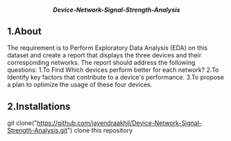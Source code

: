 <h5><center>  Device-Network-Signal-Strength-Analysis</center></h5>

<h2>1.About</h2>
The requirement is to Perform Exploratory Data Analysis (EDA) on this dataset and create a report that displays the three devices and their corresponding networks. The report should address the following questions:
1.To Find Which devices perform better for each network?
2.To Identify key factors that contribute to a device's performance.
3.To propose a plan to optimize the usage of these four devices.
<h2>2.Installations</h2>

git clone("https://github.com/jayendraakhil/Device-Network-Signal-Strength-Analysis.git")
clone this repository
